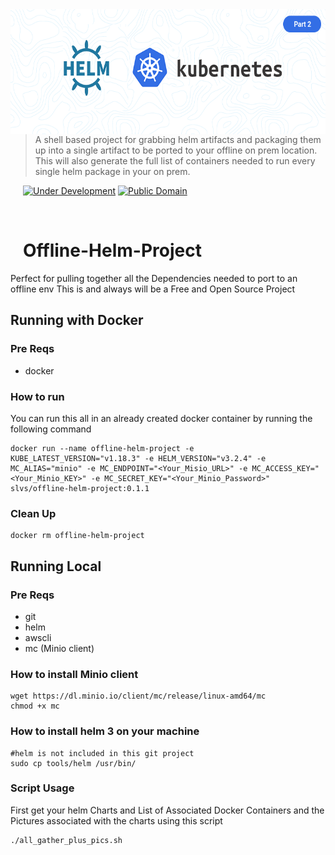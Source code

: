 <img src="helmANDk8s.png" align="left" width="600px" height="200px"/>
<img align="left" width="0" height="192px" hspace="10"/>

> A shell based project for grabbing helm artifacts and packaging them up into a single artifact to be ported to your offline on prem location. This will also generate the full list of containers needed to run every single helm package in your on prem.

[![Under Development](https://img.shields.io/badge/under-development-skyblue.svg)](https://github.com/cez-aug/github-project-boilerplate) [![Public Domain](https://img.shields.io/badge/public-domain-lightgrey.svg)](https://creativecommons.org/publicdomain/zero/1.0/)

<br>

# Offline-Helm-Project
Perfect for pulling together all the Dependencies needed to port to an offline env
This is and always will be a Free and Open Source Project

## Running with Docker
### Pre Reqs
* docker

### How to run
You can run this all in an already created docker container by running the following command
```
docker run --name offline-helm-project -e KUBE_LATEST_VERSION="v1.18.3" -e HELM_VERSION="v3.2.4" -e MC_ALIAS="minio" -e MC_ENDPOINT="<Your_Misio_URL>" -e MC_ACCESS_KEY="<Your_Minio_KEY>" -e MC_SECRET_KEY="<Your_Minio_Password>" slvs/offline-helm-project:0.1.1
```

### Clean Up
```
docker rm offline-helm-project
```

## Running Local
### Pre Reqs
* git
* helm
* awscli
* mc (Minio client)

### How to install Minio client
```
wget https://dl.minio.io/client/mc/release/linux-amd64/mc
chmod +x mc
```

### How to install helm 3 on your machine
```
#helm is not included in this git project
sudo cp tools/helm /usr/bin/
```

### Script Usage
First get your helm Charts and List of Associated Docker Containers and the Pictures associated with the charts using this script
```
./all_gather_plus_pics.sh
```

